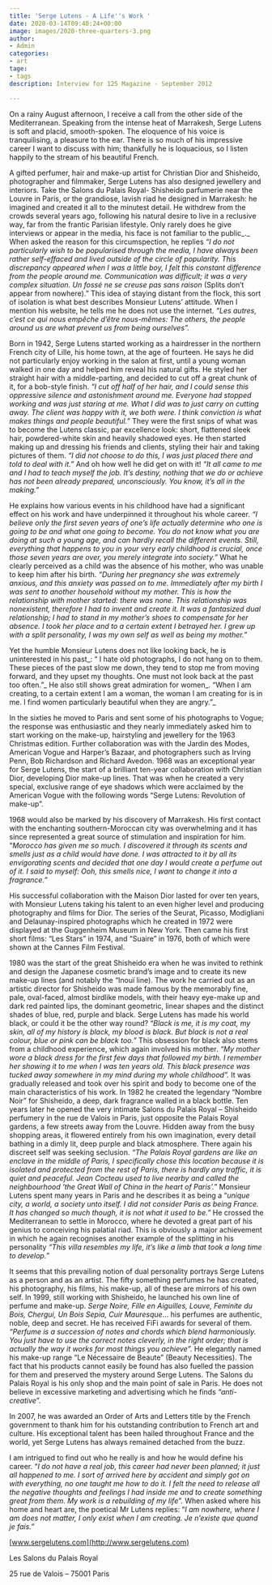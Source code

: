 ```yaml
---
title: 'Serge Lutens - A Life''s Work '
date: 2020-03-14T09:40:24+00:00
image: images/2020-three-quarters-3.png
author:
- Admin
categories:
- art
tage:
- tags
description: Interview for 125 Magazine - September 2012

---
```

On a rainy August afternoon, I receive a call from the other side of the Mediterranean. Speaking from the intense heat of Marrakesh, Serge Lutens is soft and placid, smooth-spoken. The eloquence of his voice is tranquilising, a pleasure to the ear. There is so much of his impressive career I want to discuss with him; thankfully he is loquacious, so I listen happily to the stream of his beautiful French.

A gifted perfumer, hair and make-up artist for Christian Dior and Shisheido, photographer and filmmaker, Serge Lutens has also designed jewellery and interiors. Take the Salons du Palais Royal- Shisheido parfumerie near the Louvre in Paris, or the grandiose, lavish riad he designed in Marrakesh: he imagined and created it all to the minutest detail. He withdrew from the crowds several years ago, following his natural desire to live in a reclusive way, far from the frantic Parisian lifestyle. Only rarely does he give interviews or appear in the media, his face is not familiar to the public_._ When asked the reason for this circumspection, he replies _“I do not particularly wish to be popularised through the media, I have always been rather self-effaced and lived outside of the circle of popularity. This discrepancy appeared when I was a little boy, I felt this constant difference from the people around me. Communication was difficult; it was a very complex situation. Un fossé ne se creuse pas sans raison_ (Splits don’t appear from nowhere).” This idea of staying distant from the flock, this sort of isolation is what best describes Monsieur Lutens’ attitude. When I mention his website, he tells me he does not use the internet. _“Les autres, c’est ce qui nous empêche d’être nous-mêmes: The others, the people around us are what prevent us from being ourselves”._

Born in 1942, Serge Lutens started working as a hairdresser in the northern French city of Lille, his home town, at the age of fourteen. He says he did not particularly enjoy working in the salon at first, until a young woman walked in one day and helped him reveal his natural gifts. He styled her straight hair with a middle-parting, and decided to cut off a great chunk of it, for a bob-style finish. _“I cut off half of her hair, and I could sense this oppressive silence and astonishment around me. Everyone had stopped working and was just staring at me. What I did was to just carry on cutting away. The client was happy with it, we both were. I think conviction is what makes things and people beautiful.”_ They were the first snips of what was to become the Lutens classic, par excellence look: short, flattened sleek hair, powdered-white skin and heavily shadowed eyes. He then started making up and dressing his friends and clients, styling their hair and taking pictures of them. _“I did not choose to do this, I was just placed there and told to deal with it.”_ And oh how well he did get on with it! _“It all came to me and I had to teach myself the job. It’s destiny, nothing that we do or achieve has not been already prepared, unconsciously. You know, it’s all in the making.”_

He explains how various events in his childhood have had a significant effect on his work and have underpinned it throughout his whole career. _“I believe only the first seven years of one’s life actually determine who one is going to be and what one going to become. You do not know what you are doing at such a young age, and can hardly recall the different events. Still, everything that happens to you in your very early childhood is crucial, once those seven years are over, you merely integrate into society.”_ What he clearly perceived as a child was the absence of his mother, who was unable to keep him after his birth. _“During her pregnancy she was extremely anxious, and this anxiety was passed on to me. Immediately after my birth I was sent to another household without my mother. This is how the relationship with mother started: there was none. This relationship was nonexistent, therefore I had to invent and create it. It was a fantasized dual relationship; I had to stand in my mother’s shoes to compensate for her absence. I took her place and to a certain extent I betrayed her. I grew up with a split personality, I was my own self as well as being my mother.”_

Yet the humble Monsieur Lutens does not like looking back, he is uninterested in his past_: “ I hate old photographs, I do not hang on to them. These pieces of the past slow me down, they tend to stop me from moving forward, and they upset my thoughts. One must not look back at the past too often.”_ He also still shows great admiration for women_. “When I am creating, to a certain extent I am a woman, the woman I am creating for is in me. I find women particularly beautiful when they are angry.”_

In the sixties he moved to Paris and sent some of his photographs to Vogue; the response was enthusiastic and they nearly immediately asked him to start working on the make-up, hairstyling and jewellery for the 1963 Christmas edition. Further collaboration was with the Jardin des Modes, American Vogue and Harper’s Bazaar, and photographers such as Irving Penn, Bob Richardson and Richard Avedon. 1968 was an exceptional year for Serge Lutens, the start of a brilliant ten-year collaboration with Christian Dior, developing Dior make-up lines. That was when he created a very special, exclusive range of eye shadows which were acclaimed by the American Vogue with the following words “Serge Lutens: Revolution of make-up”.

1968 would also be marked by his discovery of Marrakesh. His first contact with the enchanting southern-Moroccan city was overwhelming and it has since represented a great source of stimulation and inspiration for him. “_Morocco has given me so much. I discovered it through its scents and smells just as a child would have done. I was attracted to it by all its envigorating scents and decided that one day I would create a perfume out of it. I said to myself: Ooh, this smells nice, I want to change it into a fragrance.”_

His successful collaboration with the Maison Dior lasted for over ten years, with Monsieur Lutens taking his talent to an even higher level and producing photography and films for Dior. The series of the Seurat, Picasso, Modigliani and Delaunay-inspired photographs which he created in 1972 were displayed at the Guggenheim Museum in New York. Then came his first short films: “Les Stars” in 1974, and “Suaire” in 1976, both of which were shown at the Cannes Film Festival.

1980 was the start of the great Shisheido era when he was invited to rethink and design the Japanese cosmetic brand’s image and to create its new make-up lines (and notably the “Inouï line). The work he carried out as an artistic director for Shisheido was made famous by the memorably fine, pale, oval-faced, almost birdlike models, with their heavy eye-make up and dark red painted lips, the dominant geometric, linear shapes and the distinct shades of blue, red, purple and black. Serge Lutens has made his world black, or could it be the other way round? “_Black is me, it is my coat, my skin, all of my history is black, my blood is black. But black is not a real colour, blue or pink can be black too.”_ This obsession for black also stems from a childhood experience, which again involved his mother. _“My mother wore a black dress for the first few days that followed my birth. I remember her showing it to me when I was ten years old. This black presence was tucked away somewhere in my mind during my whole childhood”._ It was gradually released and took over his spirit and body to become one of the main characteristics of his work. In 1982 he created the legendary “Nombre Noir” for Shisheido, a deep, dark fragrance walled in a black bottle. Ten years later he opened the very intimate Salons du Palais Royal – Shisheido perfumery in the rue de Valois in Paris, just opposite the Palais Royal gardens, a few streets away from the Louvre. Hidden away from the busy shopping areas, it flowered entirely from his own imagination, every detail bathing in a dimly lit, deep purple and black atmosphere. There again his discreet self was seeking seclusion. _“The Palais Royal gardens are like an enclave in the middle of Paris, I specifically chose this location because it is isolated and protected from the rest of Paris, there is hardly any traffic, it is quiet and peaceful. Jean Cocteau used to live nearby and called the neighbourhood ‘the Great Wall of China in the heart of Paris’.”_ Monsieur Lutens spent many years in Paris and he describes it as being a “_unique city, a world, a society unto itself. I did not consider Paris as being France. It has changed so much though, it is not what it used to be.”_ He crossed the Mediterranean to settle in Morocco, where he devoted a great part of his genius to conceiving his palatial riad. This is obviously a major achievement in which he again recognises another example of the splitting in his personality _“This villa resembles my life, it’s like a limb that took a long time to develop.”_

It seems that this prevailing notion of dual personality portrays Serge Lutens as a person and as an artist. The fifty something perfumes he has created, his photography, his films, his make-up, all of these are mirrors of his own self. In 1999, still working with Shisheido, he launched his own line of perfume and make-up. _Serge Noire, Fille en Aiguilles, Louve, Feminite du Bois, Chergui, Un Bois Sepia, Cuir Mauresque_… his perfumes are authentic, noble, deep and secret. He has received FiFi awards for several of them. _“Perfume is a succession of notes and chords which blend harmoniously. You just have to use the correct notes cleverly, in the right order; that is actually the way it works for most things you achieve”._ He elegantly named his make-up range “Le Nécessaire de Beaute” (Beauty Necessities). The fact that his products cannot easily be found has also fuelled the passion for them and preserved the mystery around Serge Lutens. The Salons du Palais Royal is his only shop and the main point of sale in Paris. He does not believe in excessive marketing and advertising which he finds _“anti-creative_”.

In 2007, he was awarded an Order of Arts and Letters title by the French government to thank him for his outstanding contribution to French art and culture. His exceptional talent has been hailed throughout France and the world, yet Serge Lutens has always remained detached from the buzz.

I am intrigued to find out who he really is and how he would define his career. “_I do not have a real job, this career had never been planned; it just all happened to me. I sort of arrived here by accident and simply got on with everything, no one taught me how to do it. I felt the need to release all the negative thoughts and feelings I had inside me and to create something great from them. My work is a rebuilding of my life”._ When asked where his home and heart are, the poetical Mr Lutens replies: “_I am nowhere, where I am does not matter, I only exist when I am creating. Je n’existe que quand je fais.”_

[www.sergelutens.com](http://www.sergelutens.com)

Les Salons du Palais Royal

25 rue de Valois – 75001 Paris